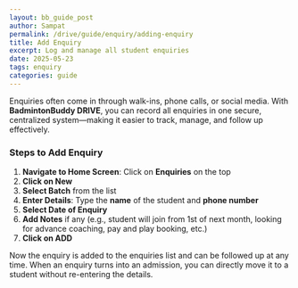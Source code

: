 ```yaml
---
layout: bb_guide_post
author: Sampat
permalink: /drive/guide/enquiry/adding-enquiry
title: Add Enquiry
excerpt: Log and manage all student enquiries
date: 2025-05-23
tags: enquiry
categories: guide
---
```


Enquiries often come in through walk-ins, phone calls, or social media. With **BadmintonBuddy DRIVE**, you can record all enquiries in one secure, centralized system—making it easier to track, manage, and follow up effectively.

### Steps to Add Enquiry

1. **Navigate to Home Screen**: Click on **Enquiries** on the top  
2. **Click on New**  
3. **Select Batch** from the list  
4. **Enter Details**: Type the **name** of the student and **phone number**  
5. **Select Date of Enquiry**  
6. **Add Notes** if any (e.g., student will join from 1st of next month, looking for advance coaching, pay and play booking, etc.)  
7. **Click on ADD**

Now the enquiry is added to the enquiries list and can be followed up at any time. When an enquiry turns into an admission, you can directly move it to a student without re-entering the details.

